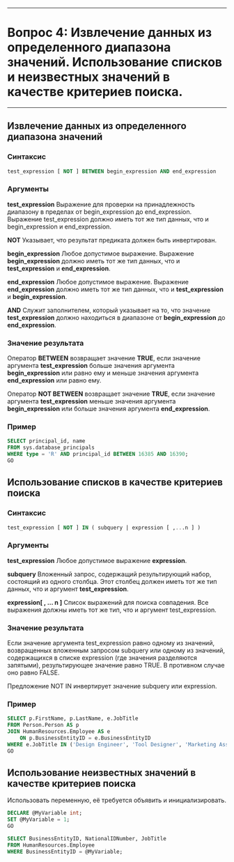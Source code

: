 ___
# Вопрос 4: Извлечение данных из определенного диапазона значений. Использование списков и неизвестных значений в качестве критериев поиска.
___

## Извлечение данных из определенного диапазона значений
### Синтаксис
```sql
test_expression [ NOT ] BETWEEN begin_expression AND end_expression 
```

### Аргументы

**test_expression** Выражение для проверки на принадлежность диапазону в пределах от begin_expression до end_expression. Выражение test_expression должно иметь тот же тип данных, что и begin_expression и end_expression.

**NOT** Указывает, что результат предиката должен быть инвертирован.

**begin_expression** Любое допустимое выражение. Выражение __begin_expression__ должно иметь тот же тип данных, что и __test_expression__ и __end_expression__.

**end_expression** Любое допустимое выражение. Выражение __end_expression__ должно иметь тот же тип данных, что и __test_expression__ и __begin_expression__.

**AND** Служит заполнителем, который указывает на то, что значение __test_expression__ должно находиться в диапазоне от __begin_expression__ до __end_expression__.

### Значение результата
Оператор **BETWEEN** возвращает значение __TRUE__, если значение аргумента __test_expression__ больше значения аргумента __begin_expression__ или равно ему и меньше значения аргумента __end_expression__ или равно ему.

Оператор **NOT BETWEEN** возвращает значение __TRUE__, если значение аргумента __test_expression__ меньше значения аргумента __begin_expression__ или больше значения аргумента __end_expression__.

### Пример
```sql
SELECT principal_id, name 
FROM sys.database_principals
WHERE type = 'R' AND principal_id BETWEEN 16385 AND 16390;
GO  
```

## Использование списков в качестве критериев поиска
### Синтаксис
```sql
test_expression [ NOT ] IN ( subquery | expression [ ,...n ] )   
```

### Аргументы
**test_expression** Любое допустимое выражение **expression**.

**subquery** Вложенный запрос, содержащий результирующий набор, состоящий из одного столбца. Этот столбец должен иметь тот же тип данных, что и аргумент **test_expression**.

**expression[ , ... n ]** Список выражений для поиска совпадения. Все выражения должны иметь тот же тип, что и аргумент test_expression.

### Значение результата
Если значение аргумента test_expression равно одному из значений, возвращенных вложенным запросом subquery или одному из значений, содержащихся в списке expression (где значения разделяются запятыми), результирующее значение равно TRUE. В противном случае оно равно FALSE.

Предложение NOT IN инвертирует значение subquery или expression.

### Пример
```sql
SELECT p.FirstName, p.LastName, e.JobTitle  
FROM Person.Person AS p  
JOIN HumanResources.Employee AS e  
    ON p.BusinessEntityID = e.BusinessEntityID  
WHERE e.JobTitle IN ('Design Engineer', 'Tool Designer', 'Marketing Assistant');  
GO 
```

## Использование неизвестных значений в качестве критериев поиска
Использовать переменную, её требуется объявить и инициализировать.
```sql
DECLARE @MyVariable int;
SET @MyVariable = 1;
GO

SELECT BusinessEntityID, NationalIDNumber, JobTitle
FROM HumanResources.Employee
WHERE BusinessEntityID = @MyVariable;
```